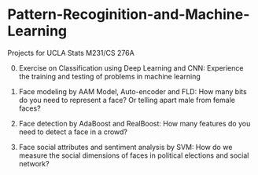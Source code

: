 # Pattern-Recoginition-and-Machine-Learning
Projects for UCLA Stats M231/CS 276A

0. Exercise on Classification using Deep Learning and CNN: Experience the training and testing of problems in machine learning

1. Face modeling by AAM Model, Auto-encoder and FLD: How many bits do you need to represent a face? Or telling apart male from female faces? 

2. Face detection by AdaBoost and RealBoost: How many features do you need to detect a face in a crowd? 

3. Face social attributes and sentiment analysis by SVM: How do we measure the social dimensions of faces in political elections and social network?
